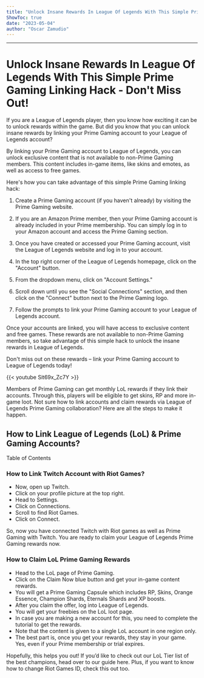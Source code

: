 ```yaml
---
title: "Unlock Insane Rewards In League Of Legends With This Simple Prime Gaming Linking Hack - Don't Miss Out!"
ShowToc: true 
date: "2023-05-04"
author: "Oscar Zamudio"
---
```

*****
# Unlock Insane Rewards In League Of Legends With This Simple Prime Gaming Linking Hack - Don't Miss Out!

If you are a League of Legends player, then you know how exciting it can be to unlock rewards within the game. But did you know that you can unlock insane rewards by linking your Prime Gaming account to your League of Legends account?

By linking your Prime Gaming account to League of Legends, you can unlock exclusive content that is not available to non-Prime Gaming members. This content includes in-game items, like skins and emotes, as well as access to free games.

Here's how you can take advantage of this simple Prime Gaming linking hack:

1. Create a Prime Gaming account (if you haven't already) by visiting the Prime Gaming website.

2. If you are an Amazon Prime member, then your Prime Gaming account is already included in your Prime membership. You can simply log in to your Amazon account and access the Prime Gaming section.

3. Once you have created or accessed your Prime Gaming account, visit the League of Legends website and log in to your account.

4. In the top right corner of the League of Legends homepage, click on the "Account" button.

5. From the dropdown menu, click on "Account Settings."

6. Scroll down until you see the "Social Connections" section, and then click on the "Connect" button next to the Prime Gaming logo.

7. Follow the prompts to link your Prime Gaming account to your League of Legends account.

Once your accounts are linked, you will have access to exclusive content and free games. These rewards are not available to non-Prime Gaming members, so take advantage of this simple hack to unlock the insane rewards in League of Legends.

Don't miss out on these rewards – link your Prime Gaming account to League of Legends today!

{{< youtube Sit69x_Zc7Y >}} 



Members of Prime Gaming can get monthly LoL rewards if they link their accounts. Through this, players will be eligible to get skins, RP and more in-game loot. Not sure how to link accounts and claim rewards via League of Legends Prime Gaming collaboration? Here are all the steps to make it happen.
 
## How to Link League of Legends (LoL) & Prime Gaming Accounts?
 
Table of Contents
 
### How to Link Twitch Account with Riot Games?
 
- Now, open up Twitch.
 - Click on your profile picture at the top right.
 - Head to Settings.
 - Click on Connections.
 - Scroll to find Riot Games.
 - Click on Connect.

 

 
So, now you have connected Twitch with Riot games as well as Prime Gaming with Twitch. You are ready to claim your League of Legends Prime Gaming rewards now.
 
### How to Claim LoL Prime Gaming Rewards
 
- Head to the LoL page of Prime Gaming.
 - Click on the Claim Now blue button and get your in-game content rewards.
 - You will get a Prime Gaming Capsule which includes RP, Skins, Orange Essence, Champion Shards, Eternals Shards and XP boosts.
 - After you claim the offer, log into League of Legends.
 - You will get your freebies on the LoL loot page.
 - In case you are making a new account for this, you need to complete the tutorial to get the rewards.
 - Note that the content is given to a single LoL account in one region only.
 - The best part is, once you get your rewards, they stay in your game. Yes, even if your Prime membership or trial expires.

 
Hopefully, this helps you out! If you’d like to check out our LoL Tier list of the best champions, head over to our guide here. Plus, if you want to know how to change Riot Games ID, check this out too.




